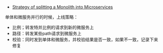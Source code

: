 

- [Strategy of splitting a Monolith into Microservices](https://medium.com/picsart-engineering/strategy-of-splitting-monolith-to-microservices-f5d6b959b457)


单体和微服务并行的时候，上线策略：

- 比例；转发特并比例的请求到新的微服务上
- 路径：转发某些path请求到微服务上
- 校验：同时发到单体和微服务，并校验结果是否一致，如果不一致，记录下来修复


